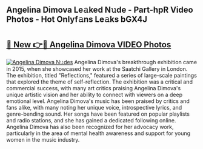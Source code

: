 ## Angelina Dimova Le𝚊ked N𝚞de - Part-hpR Video Photos - Hot Onlyf𝚊ns Le𝚊ks bGX4J

# <h2><a href="http://ab14020.deff.icu/?id=Angelina+Dimova">🔗 New 👉🔴 Angelina Dimova VIDEO Photos</a></h2>

[![Angelina Dimova N𝚞des](https://i.imgur.com/rIISA9y.gif)](http://ab14020.deff.icu/?id=Angelina+Dimova)
Angelina Dimova's breakthrough exhibition came in 2015, when she showcased her work at the Saatchi Gallery in London. The exhibition, titled "Reflections," featured a series of large-scale paintings that explored the theme of self-reflection. The exhibition was a critical and commercial success, with many art critics praising Angelina Dimova's unique artistic vision and her ability to connect with viewers on a deep emotional level. Angelina Dimova's music has been praised by critics and fans alike, with many noting her unique voice, introspective lyrics, and genre-bending sound. Her songs have been featured on popular playlists and radio stations, and she has gained a dedicated following online. Angelina Dimova has also been recognized for her advocacy work, particularly in the area of mental health awareness and support for young women in the music industry.
